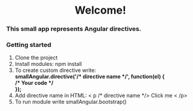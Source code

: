 <h1 align="center">Welcome!</h1>
<h3>This small app represents Angular directives.</h3>

### Getting started
<ol> 
<li>Clone the project</li>
<li>Install modules: npm install</li>
<li>To create custom directive write:<br>
  <b>smallAngular.directive('/* directive name */', function(el) {<br>
      /* Your code */<br>
     });</b>
</li>
<li>Add directive name in HTML:
 < p /* directive name */> Click me < /p> </li>
<li>To run module write smallAngular.bootstrap()</li>
</ol>
